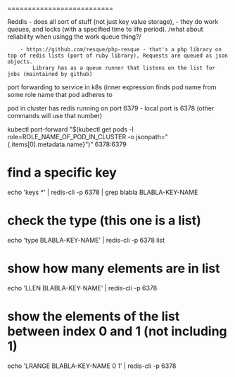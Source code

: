 
==========================

Reddis
    - does all sort of stuff (not just key value storage), 
        - they do work queues, and locks (with a specified time to life period). /what about reliability when usingg the work queue thing?/

        - https://github.com/resque/php-resque - that's a php library on top of redis lists (port of ruby library), Requests are queued as json objects. 
            Library has as a queue runner that listens on the list for jobs (maintained by github)



port forwarding to service in k8s (inner expression finds pod name from some role name that pod adheres to 

pod in cluster has redis running on port 6379 - local port is 6378 (other commands will use that number)

kubectl port-forward "$(kubectl get pods -l role=ROLE_NAME_OF_POD_IN_CLUSTER -o jsonpath="{.items[0].metadata.name}")" 6378:6379

# find a specific key

echo 'keys *' | redis-cli -p 6378 | grep  blabla
BLABLA-KEY-NAME

# check the type (this one is a list)

echo 'type BLABLA-KEY-NAME' | redis-cli -p 6378
list

# show how many elements are in list

echo 'LLEN BLABLA-KEY-NAME' | redis-cli -p 6378

# show the elements of the list between index 0 and 1 (not including 1)
echo 'LRANGE BLABLA-KEY-NAME 0 1' | redis-cli -p 6378


